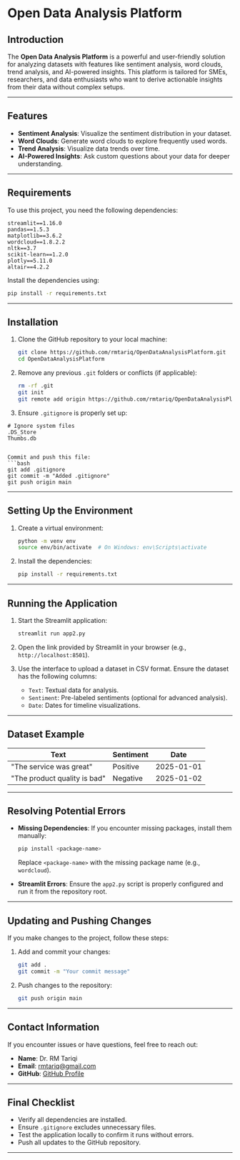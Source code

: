 # Open Data Analysis Platform

## Introduction
The **Open Data Analysis Platform** is a powerful and user-friendly solution for analyzing datasets with features like sentiment analysis, word clouds, trend analysis, and AI-powered insights. This platform is tailored for SMEs, researchers, and data enthusiasts who want to derive actionable insights from their data without complex setups.

---

## Features
- **Sentiment Analysis**: Visualize the sentiment distribution in your dataset.
- **Word Clouds**: Generate word clouds to explore frequently used words.
- **Trend Analysis**: Visualize data trends over time.
- **AI-Powered Insights**: Ask custom questions about your data for deeper understanding.

---

## Requirements
To use this project, you need the following dependencies:

```plaintext
streamlit==1.16.0
pandas==1.5.3
matplotlib==3.6.2
wordcloud==1.8.2.2
nltk==3.7
scikit-learn==1.2.0
plotly==5.11.0
altair==4.2.2
```

Install the dependencies using:
```bash
pip install -r requirements.txt
```

---

## Installation
1. Clone the GitHub repository to your local machine:
   ```bash
   git clone https://github.com/rmtariq/OpenDataAnalysisPlatform.git
   cd OpenDataAnalysisPlatform
   ```

2. Remove any previous `.git` folders or conflicts (if applicable):
   ```bash
   rm -rf .git
   git init
   git remote add origin https://github.com/rmtariq/OpenDataAnalysisPlatform.git
   ```

3. Ensure `.gitignore` is properly set up:

```plaintext
# Ignore system files
.DS_Store
Thumbs.db


Commit and push this file:
```bash
git add .gitignore
git commit -m "Added .gitignore"
git push origin main
```

---

## Setting Up the Environment

1. Create a virtual environment:
   ```bash
   python -m venv env
   source env/bin/activate  # On Windows: env\Scripts\activate
   ```

2. Install the dependencies:
   ```bash
   pip install -r requirements.txt
   ```

---

## Running the Application
1. Start the Streamlit application:
   ```bash
   streamlit run app2.py
   ```

2. Open the link provided by Streamlit in your browser (e.g., `http://localhost:8501`).

3. Use the interface to upload a dataset in CSV format. Ensure the dataset has the following columns:
   - `Text`: Textual data for analysis.
   - `Sentiment`: Pre-labeled sentiments (optional for advanced analysis).
   - `Date`: Dates for timeline visualizations.

---

## Dataset Example
| Text                        | Sentiment | Date       |
|-----------------------------|-----------|------------|
| "The service was great"     | Positive  | 2025-01-01 |
| "The product quality is bad"| Negative  | 2025-01-02 |

---

## Resolving Potential Errors
- **Missing Dependencies**: If you encounter missing packages, install them manually:
  ```bash
  pip install <package-name>
  ```
  Replace `<package-name>` with the missing package name (e.g., `wordcloud`).

- **Streamlit Errors**: Ensure the `app2.py` script is properly configured and run it from the repository root.

---

## Updating and Pushing Changes
If you make changes to the project, follow these steps:

1. Add and commit your changes:
   ```bash
   git add .
   git commit -m "Your commit message"
   ```

2. Push changes to the repository:
   ```bash
   git push origin main
   ```

---

## Contact Information
If you encounter issues or have questions, feel free to reach out:

- **Name**: Dr. RM Tariqi
- **Email**: [rmtariq@gmail.com](mailto:rmtariq@gmail.com)
- **GitHub**: [GitHub Profile](https://github.com/rmtariq)

---

## Final Checklist
- Verify all dependencies are installed.
- Ensure `.gitignore` excludes unnecessary files.
- Test the application locally to confirm it runs without errors.
- Push all updates to the GitHub repository.

---
